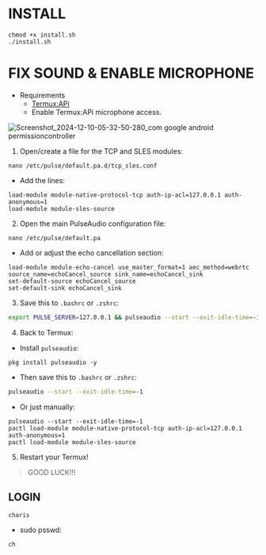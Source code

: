 # INSTALL
```
chmod +x install.sh
./install.sh
```

# FIX SOUND & ENABLE MICROPHONE

- Requirements
  - [Termux:APi](https://f-droid.org/en/packages/com.termux.api/)
  - Enable Termux:APi microphone access.

![Screenshot_2024-12-10-05-32-50-280_com google android permissioncontroller](https://github.com/user-attachments/assets/b20bb31e-8746-4821-aa8a-c33eb208563b)



1. Open/create a file for the TCP and SLES modules:

```
nano /etc/pulse/default.pa.d/tcp_sles.conf
```

- Add the lines:

```
load-module module-native-protocol-tcp auth-ip-acl=127.0.0.1 auth-anonymous=1
load-module module-sles-source
```

2. Open the main PulseAudio configuration file:

```
nano /etc/pulse/default.pa
```

- Add or adjust the echo cancellation section:

```
load-module module-echo-cancel use_master_format=1 aec_method=webrtc source_name=echoCancel_source sink_name=echoCancel_sink
set-default-source echoCancel_source
set-default-sink echoCancel_sink
```

3. Save this to `.bashrc` or `.zshrc`:
```bash
export PULSE_SERVER=127.0.0.1 && pulseaudio --start --exit-idle-time=-1
```

4. Back to Termux:
- Install `pulseaudio`:

```
pkg install pulseaudio -y
```

- Then save this to `.bashrc` or `.zshrc`:

```bash
pulseaudio --start --exit-idle-time=-1
```

- Or just manually:

```
pulseaudio --start --exit-idle-time=-1
pactl load-module module-native-protocol-tcp auth-ip-acl=127.0.0.1 auth-anonymous=1
pactl load-module module-sles-source
```

5. Restart your Termux!

> GOOD LUCK!!!

## LOGIN

```
charis
```

- sudo psswd:

```
ch
```

